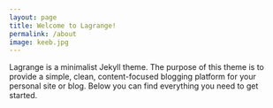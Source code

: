 ```yaml
---
layout: page
title: Welcome to Lagrange!
permalink: /about
image: keeb.jpg
---
```


Lagrange is a minimalist Jekyll theme. The purpose of this theme is to provide a simple, clean, content-focused blogging platform for your personal site or blog. Below you can find everything you need to get started.
